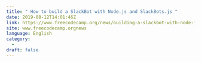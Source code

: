 ```yaml
---
title: " How to build a SlackBot with Node.js and SlackBots.js "
date: 2019-08-12T14:01:46Z
link: https://www.freecodecamp.org/news/building-a-slackbot-with-node-js-and-slackbots-js/?utm_medium=RSS&utm_source=news.12bit.vn
site: www.freecodecamp.orgnews
language: English
category:
  -   
draft: false
---
```

